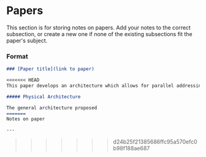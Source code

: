 # Papers

This section is for storing notes on papers. Add your notes to the correct subsection, or create a new one if none of the existing subsections fit the paper's subject. 

### Format


```markdown 
### [Paper title](link to paper)

<<<<<<< HEAD
This paper develops an architecture which allows for parallel addressing of silicon spin qubits, while solving the tunability issue through 'floating memory gate electrodes' that can be routinely reset, similar to dynamic random access memory. Their architecture requires $$\mathcal{O}(\sqrt{N})$$ lines for $$N $$ qubits. 

##### Physical Architecture 

The general architecture proposed 
=======
Notes on paper

---
```
>>>>>>> d24b25f21385686ffc95a570efc0b98f188ae687
